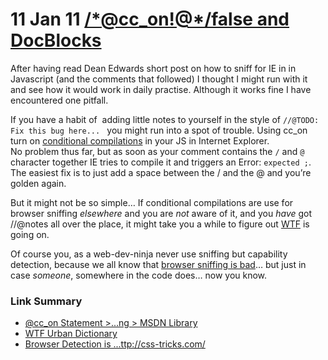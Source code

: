 <h1>
  11 Jan 11
  <a href="http://ben.peachey-schoorl.com/work_blog/2011/01/ie_cc_on-and-docblocks/" rel="bookmark" title="Permanent Link to /*@cc_on!@*/false and DocBlocks">/*@cc_on!@*/false and DocBlocks</a>
</h1>
<p>
  After having read Dean Edwards short post on how to sniff for IE in in Javascript (and the comments that followed) I thought I might run with it and see how it would work in daily practise. Although it works fine I have encountered one
  pitfall.
</p>
<p>
  If you have a habit of &nbsp;adding little notes to yourself in the style of <code>//@TODO: Fix this bug here... </code> you might run into a spot of trouble. Using ﻿cc_on turn on
  <a title="@cc_on Statement > Web Development Scripting > MSDN Library " href="http://msdn.microsoft.com/en-us/library/8ka90k2e(VS.85).aspx" target="_blank">conditional compilations</a> in your JS
  in Internet Explorer.<br />
  No problem thus far, but as soon as your comment contains the <code>/</code> and <code>@</code> character together IE tries to compile it and triggers an Error: <code>expected ;</code>.<br />
  The easiest fix is to just add a space between the / and the @ and you’re golden again.
</p>
<p>
  But it might not be so simple… If conditional compilations are use for browser sniffing <em>elsewhere</em> and you are <em>not</em> aware of it, and you <em>have</em> got //@notes all over the place, it might take you a while to figure
  out <a title="WTF Urban Dictionary" href="http://www.urbandictionary.com/define.php?term=wtf" target="_blank">WTF</a> is going on.
</p>
<p>
  Of course you, as a web-dev-ninja never use sniffing but capability detection, because we all know that
  <a title="Browser Detection is Bad > http://css-tricks.com/" href="http://css-tricks.com/browser-detection-is-bad/" target="_blank">browser sniffing is bad</a>… but just in case <em>someone</em>,
  somewhere in the code does… now you know.
</p>
<div class="link-summarizer">
  <h3>Link Summary</h3>
  <ul>
    <li>
      <a title="@cc_on Statement > Web Development Scripting > MSDN Library " href="http://msdn.microsoft.com/en-us/library/8ka90k2e(VS.85).aspx" target="_blank">
        @cc_on Statement &gt;...ng &gt; MSDN Library
      </a>
    </li>
    <li><a title="WTF Urban Dictionary" href="http://www.urbandictionary.com/define.php?term=wtf" target="_blank">WTF Urban Dictionary</a></li>
    <li><a title="Browser Detection is Bad > http://css-tricks.com/" href="http://css-tricks.com/browser-detection-is-bad/" target="_blank">Browser Detection is ...ttp://css-tricks.com/</a></li>
  </ul>
</div>
